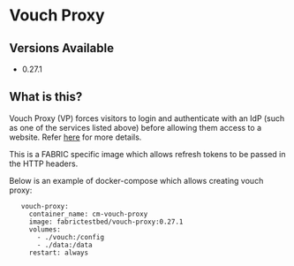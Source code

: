 # Vouch Proxy
## Versions Available
- 0.27.1
## What is this?
Vouch Proxy (VP) forces visitors to login and authenticate with an IdP (such as one of the services listed above) before allowing them access to a website. Refer [here](https://github.com/vouch/vouch-proxy/blob/master/README.md) for more details.

This is a FABRIC specific image which allows refresh tokens to be passed in the HTTP headers.

Below is an example of docker-compose which allows creating vouch proxy:
```
   vouch-proxy:
     container_name: cm-vouch-proxy
     image: fabrictestbed/vouch-proxy:0.27.1
     volumes:
       - ./vouch:/config
       - ./data:/data
     restart: always
```
